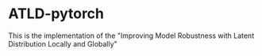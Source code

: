 # ATLD-pytorch
This is the implementation of the "Improving Model Robustness with Latent Distribution Locally and Globally"
